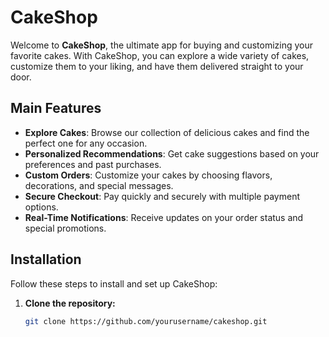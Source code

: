 # CakeShop

Welcome to **CakeShop**, the ultimate app for buying and customizing your favorite cakes. With CakeShop, you can explore a wide variety of cakes, customize them to your liking, and have them delivered straight to your door.

## Main Features

- **Explore Cakes**: Browse our collection of delicious cakes and find the perfect one for any occasion.
- **Personalized Recommendations**: Get cake suggestions based on your preferences and past purchases.
- **Custom Orders**: Customize your cakes by choosing flavors, decorations, and special messages.
- **Secure Checkout**: Pay quickly and securely with multiple payment options.
- **Real-Time Notifications**: Receive updates on your order status and special promotions.

## Installation

Follow these steps to install and set up CakeShop:

1. **Clone the repository:**
   ```bash
   git clone https://github.com/yourusername/cakeshop.git
